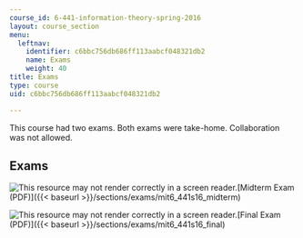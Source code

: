 ```yaml
---
course_id: 6-441-information-theory-spring-2016
layout: course_section
menu:
  leftnav:
    identifier: c6bbc756db686ff113aabcf048321db2
    name: Exams
    weight: 40
title: Exams
type: course
uid: c6bbc756db686ff113aabcf048321db2

---
```


This course had two exams. Both exams were take-home. Collaboration was not allowed.

Exams
-----

![This resource may not render correctly in a screen reader.](/images/inacessible.gif)[Midterm Exam (PDF)]({{< baseurl >}}/sections/exams/mit6_441s16_midterm)

![This resource may not render correctly in a screen reader.](/images/inacessible.gif)[Final Exam (PDF)]({{< baseurl >}}/sections/exams/mit6_441s16_final)